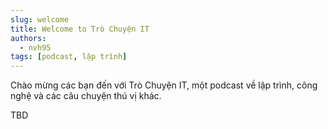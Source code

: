 ```yaml
---
slug: welcome
title: Welcome to Trò Chuyện IT
authors:
  - nvh95
tags: [podcast, lập trình]
---
```


Chào mừng các bạn đến với Trò Chuyện IT, một podcast về lập trình, công nghệ và các câu chuyện thú vị khác.

TBD
